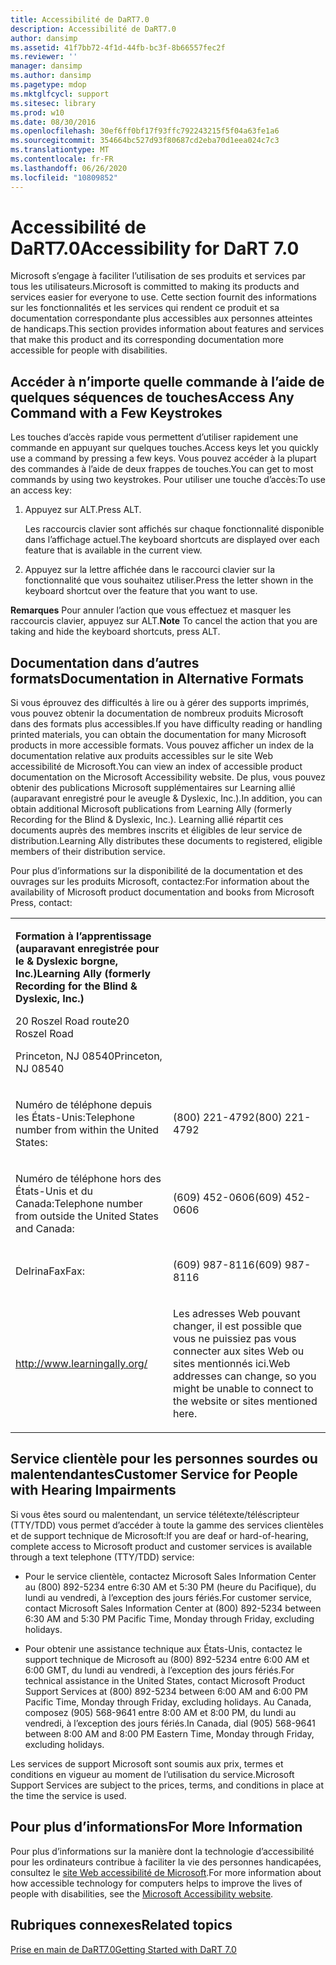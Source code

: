 ```yaml
---
title: Accessibilité de DaRT7.0
description: Accessibilité de DaRT7.0
author: dansimp
ms.assetid: 41f7bb72-4f1d-44fb-bc3f-8b66557fec2f
ms.reviewer: ''
manager: dansimp
ms.author: dansimp
ms.pagetype: mdop
ms.mktglfcycl: support
ms.sitesec: library
ms.prod: w10
ms.date: 08/30/2016
ms.openlocfilehash: 30ef6ff0bf17f93ffc792243215f5f04a63fe1a6
ms.sourcegitcommit: 354664bc527d93f80687cd2eba70d1eea024c7c3
ms.translationtype: MT
ms.contentlocale: fr-FR
ms.lasthandoff: 06/26/2020
ms.locfileid: "10809852"
---
```

# <span data-ttu-id="b99df-103">Accessibilité de DaRT7.0</span><span class="sxs-lookup"><span data-stu-id="b99df-103">Accessibility for DaRT 7.0</span></span>


<span data-ttu-id="b99df-104">Microsoft s’engage à faciliter l’utilisation de ses produits et services par tous les utilisateurs.</span><span class="sxs-lookup"><span data-stu-id="b99df-104">Microsoft is committed to making its products and services easier for everyone to use.</span></span> <span data-ttu-id="b99df-105">Cette section fournit des informations sur les fonctionnalités et les services qui rendent ce produit et sa documentation correspondante plus accessibles aux personnes atteintes de handicaps.</span><span class="sxs-lookup"><span data-stu-id="b99df-105">This section provides information about features and services that make this product and its corresponding documentation more accessible for people with disabilities.</span></span>

## <span data-ttu-id="b99df-106">Accéder à n’importe quelle commande à l’aide de quelques séquences de touches</span><span class="sxs-lookup"><span data-stu-id="b99df-106">Access Any Command with a Few Keystrokes</span></span>


<span data-ttu-id="b99df-107">Les touches d’accès rapide vous permettent d’utiliser rapidement une commande en appuyant sur quelques touches.</span><span class="sxs-lookup"><span data-stu-id="b99df-107">Access keys let you quickly use a command by pressing a few keys.</span></span> <span data-ttu-id="b99df-108">Vous pouvez accéder à la plupart des commandes à l’aide de deux frappes de touches.</span><span class="sxs-lookup"><span data-stu-id="b99df-108">You can get to most commands by using two keystrokes.</span></span> <span data-ttu-id="b99df-109">Pour utiliser une touche d’accès:</span><span class="sxs-lookup"><span data-stu-id="b99df-109">To use an access key:</span></span>

1.  <span data-ttu-id="b99df-110">Appuyez sur ALT.</span><span class="sxs-lookup"><span data-stu-id="b99df-110">Press ALT.</span></span>

    <span data-ttu-id="b99df-111">Les raccourcis clavier sont affichés sur chaque fonctionnalité disponible dans l’affichage actuel.</span><span class="sxs-lookup"><span data-stu-id="b99df-111">The keyboard shortcuts are displayed over each feature that is available in the current view.</span></span>

2.  <span data-ttu-id="b99df-112">Appuyez sur la lettre affichée dans le raccourci clavier sur la fonctionnalité que vous souhaitez utiliser.</span><span class="sxs-lookup"><span data-stu-id="b99df-112">Press the letter shown in the keyboard shortcut over the feature that you want to use.</span></span>

<span data-ttu-id="b99df-113">**Remarques**  Pour annuler l’action que vous effectuez et masquer les raccourcis clavier, appuyez sur ALT.</span><span class="sxs-lookup"><span data-stu-id="b99df-113">**Note** To cancel the action that you are taking and hide the keyboard shortcuts, press ALT.</span></span>

 

## <span data-ttu-id="b99df-114">Documentation dans d’autres formats</span><span class="sxs-lookup"><span data-stu-id="b99df-114">Documentation in Alternative Formats</span></span>


<span data-ttu-id="b99df-115">Si vous éprouvez des difficultés à lire ou à gérer des supports imprimés, vous pouvez obtenir la documentation de nombreux produits Microsoft dans des formats plus accessibles.</span><span class="sxs-lookup"><span data-stu-id="b99df-115">If you have difficulty reading or handling printed materials, you can obtain the documentation for many Microsoft products in more accessible formats.</span></span> <span data-ttu-id="b99df-116">Vous pouvez afficher un index de la documentation relative aux produits accessibles sur le site Web accessibilité de Microsoft.</span><span class="sxs-lookup"><span data-stu-id="b99df-116">You can view an index of accessible product documentation on the Microsoft Accessibility website.</span></span> <span data-ttu-id="b99df-117">De plus, vous pouvez obtenir des publications Microsoft supplémentaires sur Learning allié (auparavant enregistré pour le aveugle & Dyslexic, Inc.).</span><span class="sxs-lookup"><span data-stu-id="b99df-117">In addition, you can obtain additional Microsoft publications from Learning Ally (formerly Recording for the Blind & Dyslexic, Inc.).</span></span> <span data-ttu-id="b99df-118">Learning allié répartit ces documents auprès des membres inscrits et éligibles de leur service de distribution.</span><span class="sxs-lookup"><span data-stu-id="b99df-118">Learning Ally distributes these documents to registered, eligible members of their distribution service.</span></span>

<span data-ttu-id="b99df-119">Pour plus d’informations sur la disponibilité de la documentation et des ouvrages sur les produits Microsoft, contactez:</span><span class="sxs-lookup"><span data-stu-id="b99df-119">For information about the availability of Microsoft product documentation and books from Microsoft Press, contact:</span></span>

<table>
<colgroup>
<col width="50%" />
<col width="50%" />
</colgroup>
<tbody>
<tr class="odd">
<td align="left"><p><strong><span data-ttu-id="b99df-120">Formation à l’apprentissage (auparavant enregistrée pour le &amp; Dyslexic borgne, Inc.)</span><span class="sxs-lookup"><span data-stu-id="b99df-120">Learning Ally (formerly Recording for the Blind &amp; Dyslexic, Inc.)</span></span></strong></p>
<p><span data-ttu-id="b99df-121">20 Roszel Road route</span><span class="sxs-lookup"><span data-stu-id="b99df-121">20 Roszel Road</span></span></p>
<p><span data-ttu-id="b99df-122">Princeton, NJ 08540</span><span class="sxs-lookup"><span data-stu-id="b99df-122">Princeton, NJ 08540</span></span></p></td>
<td align="left"><p></p></td>
</tr>
<tr class="even">
<td align="left"><p><span data-ttu-id="b99df-123">Numéro de téléphone depuis les États-Unis:</span><span class="sxs-lookup"><span data-stu-id="b99df-123">Telephone number from within the United States:</span></span></p></td>
<td align="left"><p><span data-ttu-id="b99df-124">(800) 221-4792</span><span class="sxs-lookup"><span data-stu-id="b99df-124">(800) 221-4792</span></span></p></td>
</tr>
<tr class="odd">
<td align="left"><p><span data-ttu-id="b99df-125">Numéro de téléphone hors des États-Unis et du Canada:</span><span class="sxs-lookup"><span data-stu-id="b99df-125">Telephone number from outside the United States and Canada:</span></span></p></td>
<td align="left"><p><span data-ttu-id="b99df-126">(609) 452-0606</span><span class="sxs-lookup"><span data-stu-id="b99df-126">(609) 452-0606</span></span></p></td>
</tr>
<tr class="even">
<td align="left"><p><span data-ttu-id="b99df-127">DelrinaFax</span><span class="sxs-lookup"><span data-stu-id="b99df-127">Fax:</span></span></p></td>
<td align="left"><p><span data-ttu-id="b99df-128">(609) 987-8116</span><span class="sxs-lookup"><span data-stu-id="b99df-128">(609) 987-8116</span></span></p></td>
</tr>
<tr class="odd">
<td align="left"><p><a href="https://go.microsoft.com/fwlink/?linkid=239" data-raw-source="[http://www.learningally.org/](https://go.microsoft.com/fwlink/?linkid=239)">http://www.learningally.org/</a></p></td>
<td align="left"><p><span data-ttu-id="b99df-129">Les adresses Web pouvant changer, il est possible que vous ne puissiez pas vous connecter aux sites Web ou sites mentionnés ici.</span><span class="sxs-lookup"><span data-stu-id="b99df-129">Web addresses can change, so you might be unable to connect to the website or sites mentioned here.</span></span></p></td>
</tr>
</tbody>
</table>

 

## <span data-ttu-id="b99df-130">Service clientèle pour les personnes sourdes ou malentendantes</span><span class="sxs-lookup"><span data-stu-id="b99df-130">Customer Service for People with Hearing Impairments</span></span>


<span data-ttu-id="b99df-131">Si vous êtes sourd ou malentendant, un service télétexte/téléscripteur (TTY/TDD) vous permet d’accéder à toute la gamme des services clientèles et de support technique de Microsoft:</span><span class="sxs-lookup"><span data-stu-id="b99df-131">If you are deaf or hard-of-hearing, complete access to Microsoft product and customer services is available through a text telephone (TTY/TDD) service:</span></span>

-   <span data-ttu-id="b99df-132">Pour le service clientèle, contactez Microsoft Sales Information Center au (800) 892-5234 entre 6:30 AM et 5:30 PM (heure du Pacifique), du lundi au vendredi, à l’exception des jours fériés.</span><span class="sxs-lookup"><span data-stu-id="b99df-132">For customer service, contact Microsoft Sales Information Center at (800) 892-5234 between 6:30 AM and 5:30 PM Pacific Time, Monday through Friday, excluding holidays.</span></span>

-   <span data-ttu-id="b99df-133">Pour obtenir une assistance technique aux États-Unis, contactez le support technique de Microsoft au (800) 892-5234 entre 6:00 AM et 6:00 GMT, du lundi au vendredi, à l’exception des jours fériés.</span><span class="sxs-lookup"><span data-stu-id="b99df-133">For technical assistance in the United States, contact Microsoft Product Support Services at (800) 892-5234 between 6:00 AM and 6:00 PM Pacific Time, Monday through Friday, excluding holidays.</span></span> <span data-ttu-id="b99df-134">Au Canada, composez (905) 568-9641 entre 8:00 AM et 8:00 PM, du lundi au vendredi, à l’exception des jours fériés.</span><span class="sxs-lookup"><span data-stu-id="b99df-134">In Canada, dial (905) 568-9641 between 8:00 AM and 8:00 PM Eastern Time, Monday through Friday, excluding holidays.</span></span>

<span data-ttu-id="b99df-135">Les services de support Microsoft sont soumis aux prix, termes et conditions en vigueur au moment de l’utilisation du service.</span><span class="sxs-lookup"><span data-stu-id="b99df-135">Microsoft Support Services are subject to the prices, terms, and conditions in place at the time the service is used.</span></span>

## <span data-ttu-id="b99df-136">Pour plus d’informations</span><span class="sxs-lookup"><span data-stu-id="b99df-136">For More Information</span></span>


<span data-ttu-id="b99df-137">Pour plus d’informations sur la manière dont la technologie d’accessibilité pour les ordinateurs contribue à faciliter la vie des personnes handicapées, consultez le [site Web accessibilité de Microsoft](https://go.microsoft.com/fwlink/?linkid=8431).</span><span class="sxs-lookup"><span data-stu-id="b99df-137">For more information about how accessible technology for computers helps to improve the lives of people with disabilities, see the [Microsoft Accessibility website](https://go.microsoft.com/fwlink/?linkid=8431).</span></span>

## <span data-ttu-id="b99df-138">Rubriques connexes</span><span class="sxs-lookup"><span data-stu-id="b99df-138">Related topics</span></span>


[<span data-ttu-id="b99df-139">Prise en main de DaRT7.0</span><span class="sxs-lookup"><span data-stu-id="b99df-139">Getting Started with DaRT 7.0</span></span>](getting-started-with-dart-70-new-ia.md)

 

 





